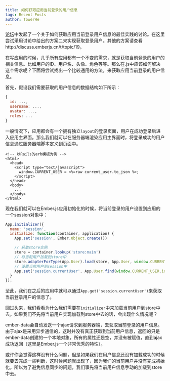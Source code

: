 ```yaml
---
title: 如何获取应用当前登录的用户信息
tags: Recent Posts
author: TowerHe
---
```


[论坛](http://discuss.emberjs.cn/t/topic/19)中发起了一个关于如何获取应用当前登录用户信息的最佳实践的讨论。在这里尝试采用讨论中给出的方案二来实现获取登录用户。其他的方案请查看http://discuss.emberjs.cn/t/topic/19。

在写应用的时候，几乎所有应用都有一个不变的需求，就是获取当前登录的用户的相关信息。比如用户的ID、用户名、头像、角色等等。那么在.js中应该如何解决这个需求呢？下面将尝试找出一个比较通用的方法，来获取应用当前登录的用户信息。

首先，假设我们需要获取的用户信息的数据结构如下所示：

```javascript
{
  id: ...,
  username: ...,
  avatar: ...,
  roles: ... 
}
```

一般情况下，应用都会有一个拥有独立`layout`的登录页面，用户在成功登录后进入应用主界面。那么我们就可以在服务器端渲染应用主界面时，将登录成功的用户信息通过服务器端脚本定义到页面中。

```erb
<!-- 以Rails的erb模板为例 -->
<html>
  <head>
    <script type="text/javascript">
      window.CURRENT_USER = <%=raw current_user.to_json %>;
    </script>
  </head>
  <body>
    ...
  </body>
</html>
```

现在我们就可以在Ember.js应用初始化的时候，将当前登录的用户设置到应用的一个session对象中：

```javascript
App.initializer({
  name: 'session',
  initialize: function(container, application) {
    App.set('session', Ember.Object.create())

    // 获取store实例
    store = container.lookup('store:main')
    // 将当前用户加载到store中
    store.adapterForType(App.User).load(store, App.User, window.CURRENT_USER)
    // 设置当前用户到session中
    App.set('session.currentUser', App.User.find(window.CURRENT_USER.id))
  }
});
```

至此，我们在之后的应用中就可以通过`App.get('session.currentUser')`来获取当前登录用户的信息了。

回过头来，我们看看为什么我们需要在`initializer`中来加载当前用户到store中去。如果我们不先将当前用户实现加载到store中去的话，会出现什么情况呢？

ember-data会自动发送一个ajax请求到服务器端，去获取当前登录的用户信息。由于ajax是采用异步通信的，这时并没有真正获取到当前用户信息，返回的只是ember-data创建的一个本地对象，所有的属性还是空，并没有被赋值，直到ajax成功返回（这里是Ember.js一个非常优秀的特性）。

或许你会觉得这样没有什么问题，但是如果我们在用户信息还没有加载成功的时候就要去完成一些判断，这时候问题就出现了，因为我们的当前用户并没有完成初始化。所以为了避免信息同步的问题，我们事先将当前用户信息手动的加载到store中去。

